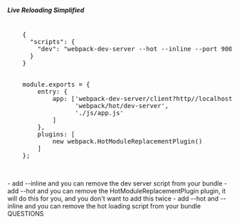 
<section>
<h5>Live Reloading Simplified</h5>
    <pre>
    <span class="fragment" data-fragment-index="1">
    {
      "scripts": {
        "dev": "webpack-dev-server <span class="fragment zoom-in highlight-current-green" data-fragment-index="2">--hot --inline</span> --port 9000"
      }
    }
    </span>
    <span class="fragment" data-fragment-index="2">
    module.exports = {
        entry: {
            app: [<span class="fragment zoom-in highlight-current-green" data-fragment-index="3">'webpack-dev-server/client?http//localhost:8080'</span>,
                  <span class="fragment zoom-in highlight-current-green" data-fragment-index="5">'webpack/hot/dev-server'</span>,
                  './js/app.js'
            ]
        },
        plugins: [
            <span class="fragment zoom-in highlight-current-green" data-fragment-index="4">new webpack.HotModuleReplacementPlugin()</span>
        ]
    };
    </span>
    </pre>
    <aside class="notes">
        - add --inline and you can remove the dev server script from your bundle
        - add --hot and you can remove the HotModuleReplacementPlugin plugin, it will do this for you, and you don't want to add this twice
        - add --hot and --inline and you can remove the hot loading script from your bundle
        QUESTIONS
    </aside>
</section>



